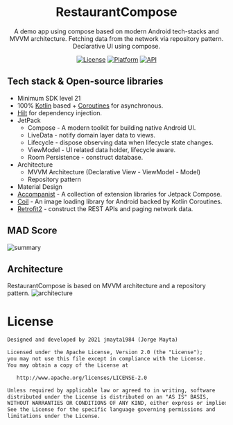 <h1 align="center">RestaurantCompose</h1>
<p align="center">  
A demo app using compose based on modern Android tech-stacks and MVVM architecture. Fetching data from the network via repository pattern. Declarative UI using compose.
</p>

<p align="center">
  <a href="https://opensource.org/licenses/Apache-2.0"><img alt="License" src="https://img.shields.io/badge/License-Apache%202.0-blue.svg"/></a>
  <a href="http://developer.android.com/index.html"><img alt="Platform" src="https://img.shields.io/badge/platform-Android-green.svg"/></a>
  <a href="https://android-arsenal.com/api?level=21"><img alt="API" src="https://img.shields.io/badge/API-21%2B-brightgreen.svg?style=flat"/></a>
  </p>

## Tech stack & Open-source libraries
- Minimum SDK level 21
- 100% [Kotlin](https://kotlinlang.org/) based + [Coroutines](https://github.com/Kotlin/kotlinx.coroutines) for asynchronous.
- [Hilt](https://dagger.dev/hilt/) for dependency injection.
- JetPack
  - Compose - A modern toolkit for building native Android UI.
  - LiveData - notify domain layer data to views.
  - Lifecycle - dispose observing data when lifecycle state changes.
  - ViewModel - UI related data holder, lifecycle aware.
  - Room Persistence - construct database.
- Architecture
  - MVVM Architecture (Declarative View - ViewModel - Model)
  - Repository pattern
- Material Design
- [Accompanist](https://github.com/google/accompanist) - A collection of extension libraries for Jetpack Compose.
- [Coil](https://github.com/coil-kt/coil) - An image loading library for Android backed by Kotlin Coroutines.
- [Retrofit2](https://github.com/square/retrofit) - construct the REST APIs and paging network data.

## MAD Score
![summary](https://user-images.githubusercontent.com/38768001/134120698-d7e82166-a693-477b-a7a8-06f1bb2fe29a.png)

## Architecture
RestaurantCompose is based on MVVM architecture and a repository pattern.
![architecture](https://user-images.githubusercontent.com/38768001/134121196-9a278e99-fc4c-426a-a136-d564ebc2915d.png)

# License
```xml
Designed and developed by 2021 jmayta1984 (Jorge Mayta)

Licensed under the Apache License, Version 2.0 (the "License");
you may not use this file except in compliance with the License.
You may obtain a copy of the License at

   http://www.apache.org/licenses/LICENSE-2.0

Unless required by applicable law or agreed to in writing, software
distributed under the License is distributed on an "AS IS" BASIS,
WITHOUT WARRANTIES OR CONDITIONS OF ANY KIND, either express or implied.
See the License for the specific language governing permissions and
limitations under the License.
```
